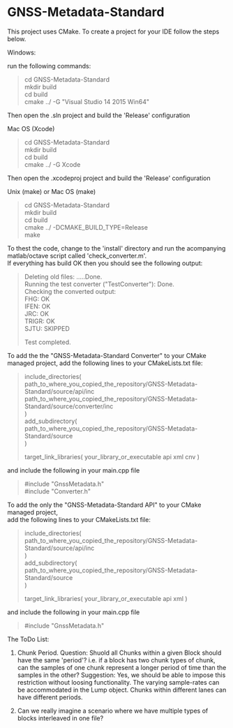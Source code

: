 # GNSS-Metadata-Standard


This project uses CMake. To create a project for your IDE follow the steps below.


Windows:

run the following commands:

> cd GNSS-Metadata-Standard   
> mkdir build   
> cd build   
> cmake ../ -G "Visual Studio 14 2015 Win64"   

Then open the .sln project and build the 'Release' configuration


Mac OS (Xcode)

> cd GNSS-Metadata-Standard   
> mkdir build   
> cd build   
> cmake ../ -G Xcode   


Then open the .xcodeproj project and build the 'Release' configuration

Unix (make) or Mac OS (make)

> cd GNSS-Metadata-Standard   
> mkdir build   
> cd build   
> cmake ../ -DCMAKE_BUILD_TYPE=Release   
> make   



To thest the code, change to the 'install' directory and run the acompanying matlab/octave script called 'check_converter.m'.  
If everything has build OK then you should see the following output:  
  
>  
>Deleting old files: .....Done.   
>Running the test converter ("TestConverter"): Done.  
>Checking the converted output:   
>FHG:             OK  
>IFEN:            OK  
>JRC:             OK  
>TRIGR:           OK   
>SJTU:            SKIPPED  
>  
>Test completed.  
>  
  

To add the the "GNSS-Metadata-Standard Converter" to your  CMake managed project, 
add the following lines to your CMakeLists.txt file:

> include_directories(   
>    path_to_where_you_copied_the_repository/GNSS-Metadata-Standard/source/api/inc   
>    path_to_where_you_copied_the_repository/GNSS-Metadata-Standard/source/converter/inc   
> )   
> add_subdirectory(   
>    path_to_where_you_copied_the_repository/GNSS-Metadata-Standard/source   
> )   
>    
> target_link_libraries( your_library_or_executable api xml cnv )   
 
and include the following in your main.cpp file

> #include "GnssMetadata.h"       
> #include "Converter.h"


To add the only the "GNSS-Metadata-Standard API" to your  CMake managed project,    
add the following lines to your CMakeLists.txt file:   

> include_directories(   
>    path_to_where_you_copied_the_repository/GNSS-Metadata-Standard/source/api/inc   
> )   
> add_subdirectory(   
>    path_to_where_you_copied_the_repository/GNSS-Metadata-Standard/source   
> )    
>    
> target_link_libraries( your_library_or_executable api xml )   

and include the following in your main.cpp file   

> #include "GnssMetadata.h"   







The ToDo List:


1) Chunk Period.
Question: Shuold all Chunks within a given Block should have the same 'period'?
   i.e. if a block has two chunk types of chunk, can the samples of one chunk represent a longer period of time than the samples in the other?
Suggestion: Yes, we should be able to impose this restriction without loosing functionality. The varying sample-rates can be accommodated in the Lump object. Chunks within different lanes can have different periods. 

2) Can we really imagine a scenario where we have multiple types of blocks interleaved in one file?




















